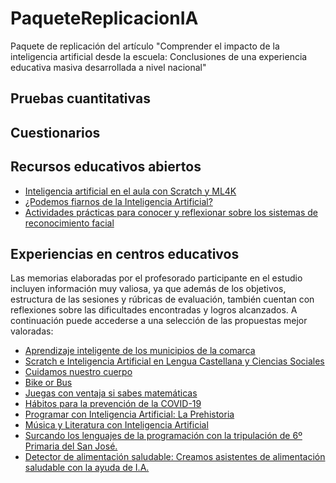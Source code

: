 # PaqueteReplicacionIA
Paquete de replicación del artículo "Comprender el impacto de la inteligencia artificial desde la escuela: Conclusiones de una experiencia educativa masiva desarrollada a nivel nacional"

## Pruebas cuantitativas

## Cuestionarios

## Recursos educativos abiertos
- [Inteligencia artificial en el aula con Scratch y ML4K](https://code.intef.es/prop_didacticas/inteligencia-artificial-en-el-aula-con-scratch-3-0/)
- [¿Podemos fiarnos de la Inteligencia Artificial?](https://code.intef.es/prop_didacticas/podemos-fiarnos-de-la-inteligencia-artificial/)
- [Actividades prácticas para conocer y reflexionar sobre los sistemas de reconocimiento facial](https://code.intef.es/prop_didacticas/actividades-practicas-para-conocer-y-reflexionar-sobre-los-sistemas-de-reconocimiento-facial-con-scratch-lab-face-sensing/)

## Experiencias en centros educativos
Las memorias elaboradas por el profesorado participante en el estudio incluyen información muy valiosa, ya que además de los objetivos, estructura de las sesiones y rúbricas de evaluación, también cuentan con reflexiones sobre las dificultades encontradas y logros alcanzados. A continuación puede accederse a una selección de las propuestas mejor valoradas:

- [Aprendizaje inteligente de los municipios de la comarca](https://code.intef.es/buenas_practicas_epc/aprendizaje-inteligente-de-los-municipios-de-la-comarca/)
- [Scratch e Inteligencia Artificial en Lengua Castellana y Ciencias Sociales](https://code.intef.es/buenas_practicas_epc/scratch-e-inteligencia-artificial-en-lengua-castellana-y-ciencias-sociales/)
- [Cuidamos nuestro cuerpo](https://code.intef.es/buenas_practicas_epc/cuidamos-nuestro-cuerpo/)
- [Bike or Bus](https://code.intef.es/buenas_practicas_epc/bike-or-bus/)
- [Juegas con ventaja si sabes matemáticas](https://code.intef.es/buenas_practicas_epc/juegas-con-ventaja-si-sabes-matematicas/)
- [Hábitos para la prevención de la COVID-19](https://code.intef.es/buenas_practicas_epc/habitos-para-la-prevencion-de-la-covid-19/)
- [Programar con Inteligencia Artificial: La Prehistoria](https://code.intef.es/buenas_practicas_epc/programar-con-inteligencia-artificial-la-prehistoria/)
- [Música y Literatura con Inteligencia Artificial](https://code.intef.es/buenas_practicas_epc/musica-y-literatura-con-inteligencia-artificial/)
- [Surcando los lenguajes de la programación con la tripulación de 6º Primaria del San José.](https://code.intef.es/buenas_practicas_epc/surcando-los-lenguajes-de-la-programacion-con-la-tripulacion-de-6o-primaria-del-san-jose/)
- [Detector de alimentación saludable: Creamos asistentes de alimentación saludable con la ayuda de I.A.](https://code.intef.es/buenas_practicas_epc/detector-de-alimentacion-saludable-creamos-asistentes-de-alimentacion-saludable-con-la-ayuda-de-i-a/)

